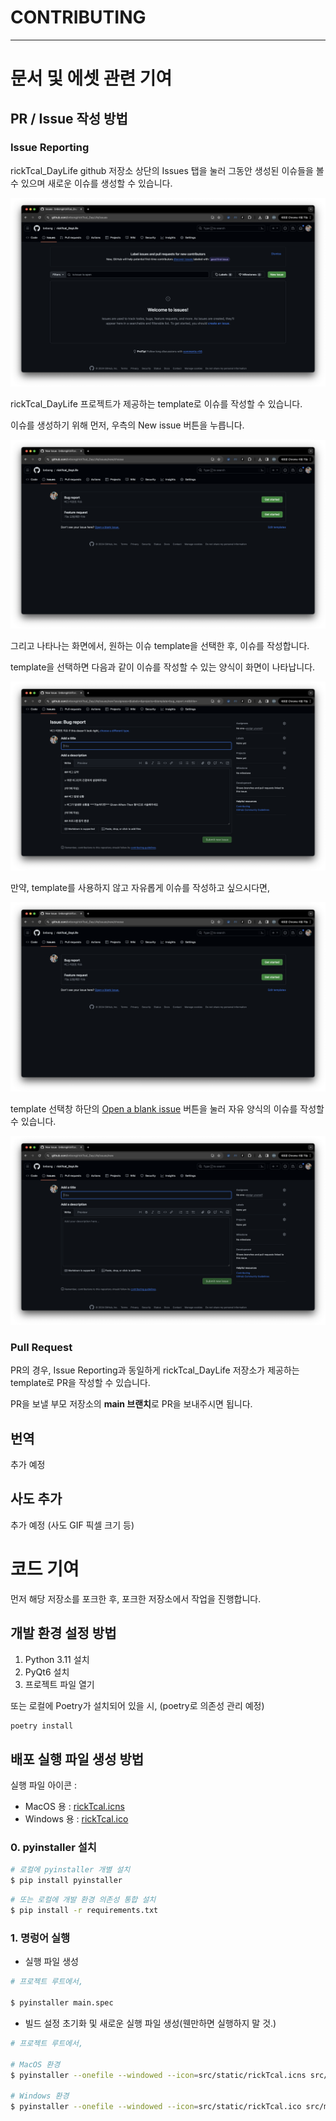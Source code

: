 # CONTRIBUTING

---
# 문서 및 에셋 관련 기여

## PR / Issue 작성 방법

### Issue Reporting

rickTcal_DayLife github 저장소 상단의 Issues 탭을 눌러 그동안 생성된 이슈들을 볼 수 있으며 새로운 이슈를 생성할 수 있습니다.

![issue1](images/issue_1.png)

rickTcal_DayLife 프로젝트가 제공하는 template로 이슈를 작성할 수 있습니다.

이슈를 생성하기 위해 먼저, 우측의 New issue 버튼을 누릅니다.

![issue2](images/issue_2.png)

그리고 나타나는 화면에서, 원하는 이슈 template을 선택한 후, 이슈를 작성합니다.

template을 선택하면 다음과 같이 이슈를 작성할 수 있는 양식이 화면이 나타납니다.

![issue3](images/issue_3.png)

만약, template를 사용하지 않고 자유롭게 이슈를 작성하고 싶으시다면,

![issue2](images/issue_2.png)

template 선택창 하단의 [Open a blank issue](https://github.com/bnbong/rickTcal_DayLife/issues/new) 버튼을 눌러 자유 양식의 이슈를 작성할 수 있습니다.

![issue4](images/issue_4.png)

### Pull Request

PR의 경우, Issue Reporting과 동일하게 rickTcal_DayLife 저장소가 제공하는 template로 PR을 작성할 수 있습니다.

PR을 보낼 부모 저장소의 **main 브랜치**로 PR을 보내주시면 됩니다.

## 번역

추가 예정

## 사도 추가

추가 예정 (사도 GIF 픽셀 크기 등)

# 코드 기여

먼저 해당 저장소를 포크한 후, 포크한 저장소에서 작업을 진행합니다.

## 개발 환경 설정 방법

1. Python 3.11 설치
2. PyQt6 설치
3. 프로젝트 파일 열기

또는 로컬에 Poetry가 설치되어 있을 시, (poetry로 의존성 관리 예정)
    
 ```bash
 poetry install
 ```

## 배포 실행 파일 생성 방법

실행 파일 아이콘 :
- MacOS 용 : [rickTcal.icns](images/static/rickTcal.icns)
- Windows 용 : [rickTcal.ico](images/static/rickTcal.ico)

### 0. pyinstaller 설치
```bash
# 로컬에 pyinstaller 개별 설치
$ pip install pyinstaller
```

```bash
# 또는 로컬에 개발 환경 의존성 통합 설치
$ pip install -r requirements.txt
```


### 1. 명렁어 실행
 - 실행 파일 생성
```bash
# 프로젝트 루트에서,

$ pyinstaller main.spec
```
 - 빌드 설정 초기화 및 새로운 실행 파일 생성(웬만하면 실행하지 말 것.)
```bash
# 프로젝트 루트에서,

# MacOS 환경
$ pyinstaller --onefile --windowed --icon=src/static/rickTcal.icns src/main.py

# Windows 환경
$ pyinstaller --onefile --windowed --icon=src/static/rickTcal.ico src/main.py
```